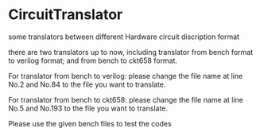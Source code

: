 # CircuitTranslator
some translators between different Hardware circuit discription format

there are two translators up to now, including translator from bench format to verilog format; and from bench to ckt658 format.

For translator from bench to verilog: please change the file name at line No.2 and No.84 to the file you want to translate.

For translator from bench to ckt658: please change the file name at line No.5 and No.193 to the file you want to translate.

Please use the given bench files to test the codes
